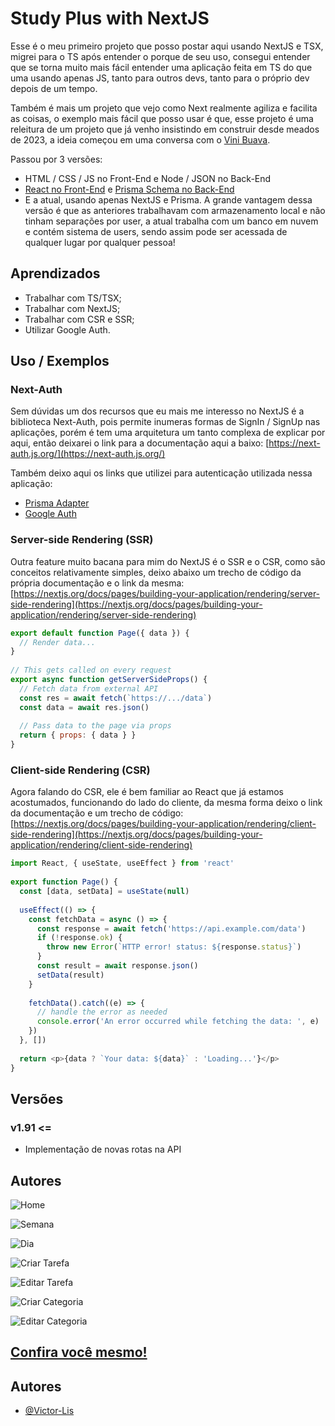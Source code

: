 
# Study Plus with NextJS

Esse é o meu primeiro projeto que posso postar aqui usando NextJS e TSX, migrei para o TS após entender o porque de seu uso, consegui entender que se torna muito mais fácil entender uma aplicação feita em TS do que uma usando apenas JS, tanto para outros devs, tanto para o próprio dev depois de um tempo.

Também é mais um projeto que vejo como Next realmente agiliza e facilita as coisas, o exemplo mais fácil que posso usar é que, esse projeto é uma releitura de um projeto que já venho insistindo em construir desde meados de 2023, a ideia começou em uma conversa com o [Vini Buava](https://github.com/Vinicius-B-Leite).


Passou por 3 versões: 
- HTML / CSS / JS no Front-End e Node / JSON no Back-End
- [React no Front-End](https://github.com/Victor-Lis/StudyPlus-Front-End) e [Prisma Schema no Back-End](https://github.com/Victor-Lis/StudyPlus-Back-End)
- E a atual, usando apenas NextJS e Prisma. A grande vantagem dessa versão é que as anteriores trabalhavam com armazenamento local e não tinham separações por user, a atual trabalha com um banco em nuvem e contém sistema de users, sendo assim pode ser acessada de qualquer lugar por qualquer pessoa!

## Aprendizados
- Trabalhar com TS/TSX;
- Trabalhar com NextJS;
- Trabalhar com CSR e SSR;
- Utilizar Google Auth.

## Uso / Exemplos

### Next-Auth
Sem dúvidas um dos recursos que eu mais me interesso no NextJS é a biblioteca Next-Auth, pois permite inumeras formas de SignIn / SignUp nas aplicações, porém é tem uma arquitetura um tanto complexa de explicar por aqui, então deixarei o link para a documentação aqui a baixo:
[https://next-auth.js.org/](https://next-auth.js.org/)

Também deixo aqui os links que utilizei para autenticação utilizada nessa aplicação:
- [Prisma Adapter](https://next-auth.js.org/v3/adapters/prisma-legacy#setup)
- [Google Auth](https://next-auth.js.org/v3/providers/google)

### Server-side Rendering (SSR)
Outra feature muito bacana para mim do NextJS é o SSR e o CSR, como são conceitos relativamente simples, deixo abaixo um trecho de código da própria documentação e o link da mesma:
[https://nextjs.org/docs/pages/building-your-application/rendering/server-side-rendering](https://nextjs.org/docs/pages/building-your-application/rendering/server-side-rendering)

```js
export default function Page({ data }) {
  // Render data...
}
 
// This gets called on every request
export async function getServerSideProps() {
  // Fetch data from external API
  const res = await fetch(`https://.../data`)
  const data = await res.json()
 
  // Pass data to the page via props
  return { props: { data } }
}
```

### Client-side Rendering (CSR)
Agora falando do CSR, ele é bem familiar ao React que já estamos acostumados, funcionando do lado do cliente, da mesma forma deixo o link da documentação e um trecho de código:
[https://nextjs.org/docs/pages/building-your-application/rendering/client-side-rendering](https://nextjs.org/docs/pages/building-your-application/rendering/client-side-rendering)

```js
import React, { useState, useEffect } from 'react'
 
export function Page() {
  const [data, setData] = useState(null)
 
  useEffect(() => {
    const fetchData = async () => {
      const response = await fetch('https://api.example.com/data')
      if (!response.ok) {
        throw new Error(`HTTP error! status: ${response.status}`)
      }
      const result = await response.json()
      setData(result)
    }
 
    fetchData().catch((e) => {
      // handle the error as needed
      console.error('An error occurred while fetching the data: ', e)
    })
  }, [])
 
  return <p>{data ? `Your data: ${data}` : 'Loading...'}</p>
}
```

## Versões

### v1.91 <= 
- Implementação de novas rotas na API

## Autores

![Home](https://github.com/Victor-Lis/StudyPlus-with-NextJS/blob/master/public/project-images/StudyPlus.png)

![Semana](https://github.com/Victor-Lis/StudyPlus-with-NextJS/blob/master/public/project-images/Semana.png)

![Dia](https://github.com/Victor-Lis/StudyPlus-with-NextJS/blob/master/public/project-images/Day.png)

![Criar Tarefa](https://github.com/Victor-Lis/StudyPlus-with-NextJS/blob/master/public/project-images/Criar%20Tarefa.png)

![Editar Tarefa](https://github.com/Victor-Lis/StudyPlus-with-NextJS/blob/master/public/project-images/Editar%20Tarefa.png)

![Criar Categoria](https://github.com/Victor-Lis/StudyPlus-with-NextJS/blob/master/public/project-images/Criar%20Categoria.png)

![Editar Categoria](https://github.com/Victor-Lis/StudyPlus-with-NextJS/blob/master/public/project-images/Editar%20Categoria.png)

## [Confira você mesmo!](https://study-plus-by-dev-victor-lis.vercel.app/)

## Autores

- [@Victor-Lis](https://www.github.com/Victor-Lis)


